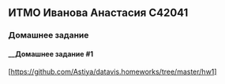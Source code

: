 ## __ИТМО Иванова Анастасия С42041__
### __Домашнее задание__
#### __Домашнее задание #1 
[https://github.com/Astiya/datavis.homeworks/tree/master/hw1]
